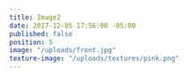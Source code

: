 ```yaml
---
title: Image2
date: 2017-12-05 17:56:00 -05:00
published: false
position: 5
image: "/uploads/front.jpg"
texture-image: "/uploads/textures/pink.png"
---
```


